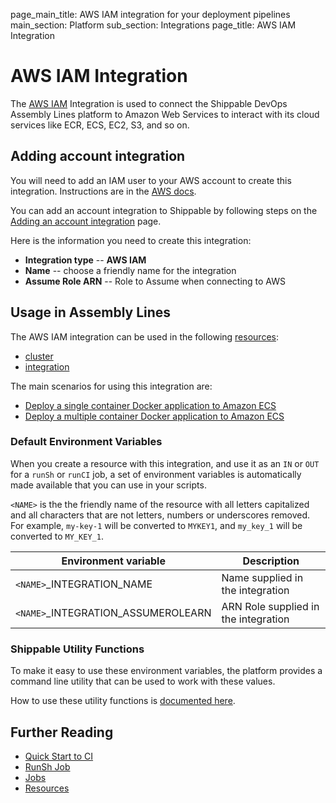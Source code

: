 page_main_title: AWS IAM integration for your deployment pipelines
main_section: Platform
sub_section: Integrations
page_title: AWS IAM Integration

# AWS IAM Integration

The [AWS IAM](https://aws.amazon.com/iam/) Integration is used to connect the Shippable DevOps Assembly Lines platform to Amazon Web Services to interact with its cloud services like ECR, ECS, EC2, S3, and so on.

## Adding account integration

You will need to add an IAM user to your AWS account to create this integration. Instructions are in the [AWS docs](http://docs.aws.amazon.com/IAM/latest/UserGuide/introduction.html).

You can add an account integration to Shippable by following steps on the [Adding an account integration](/platform/management/integrations/#adding-an-account-integration) page.

Here is the information you need to create this integration:

* **Integration type** -- **AWS IAM**
* **Name** -- choose a friendly name for the integration
* **Assume Role ARN** -- Role to Assume when connecting to AWS

## Usage in Assembly Lines

The AWS IAM integration can be used in the following [resources](/platform/workflow/resource/overview/):

* [cluster](/platform/workflow/resource/cluster)
* [integration](/platform/workflow/resource/integration)

The main scenarios for using this integration are:

* [Deploy a single container Docker application to Amazon ECS](/deploy/amazon-ecs/)
* [Deploy a multiple container Docker application to Amazon ECS](/deploy/amazon-ecs-multiple-containers/)

### Default Environment Variables
When you create a resource with this integration, and use it as an `IN` or `OUT` for a `runSh` or `runCI` job, a set of environment variables is automatically made available that you can use in your scripts.

`<NAME>` is the the friendly name of the resource with all letters capitalized and all characters that are not letters, numbers or underscores removed. For example, `my-key-1` will be converted to `MYKEY1`, and `my_key_1` will be converted to `MY_KEY_1`.

| Environment variable						         | Description        |
| ------			 							         |----------------- |
| `<NAME>`\_INTEGRATION\_NAME       		| Name supplied in the integration |
| `<NAME>`\_INTEGRATION\_ASSUMEROLEARN 	| ARN Role supplied in the integration |

### Shippable Utility Functions
To make it easy to use these environment variables, the platform provides a command line utility that can be used to work with these values.

How to use these utility functions is [documented here](/platform/tutorial/workflow/using-shipctl).

## Further Reading
* [Quick Start to CI](/getting-started/ci-sample)
* [RunSh Job](/platform/workflow/job/runsh)
* [Jobs](/platform/workflow/job/overview)
* [Resources](/platform/workflow/resource/overview)
